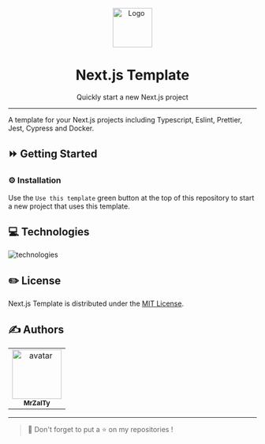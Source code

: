 <p align="center">
    <a href="https://github.com/MrZalTy/nextjs-template">
    <img src="https://cdn.svgporn.com/logos/nextjs-icon.svg?response-content-disposition=attachment%3Bfilename%3Dnextjs-icon.svg" width="80" alt="Logo" /></a>
</p>

<h1 align="center">Next.js Template</h1>

<p align="center">Quickly start a new Next.js project</p>

---

A template for your Next.js projects including Typescript, Eslint, Prettier, Jest, Cypress and Docker.

## ⏩ Getting Started

### ⚙️ Installation

Use the `Use this template` green button at the top of this repository to start a new project that uses this template.

## 💻 Technologies

<img src="https://skillicons.dev/icons?i=nextjs,ts,tailwindcss,jest,docker" alt="technologies" />

## ✏️ License

Next.js Template is distributed under the [MIT License](LICENSE).

## ✍️ Authors

<table>
  <tr>
    <td align="center">
      <a href="https://github.com/MrZalTy">
        <img src="https://avatars.githubusercontent.com/u/25481821?v=4?s=100" width="100px;" alt="avatar"/><br />
      <sub>
        <b>MrZalTy</b>
      </sub>
    </a>
  </tr>
</table>

---

> 🚀 Don't forget to put a ⭐️ on my repositories !
